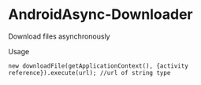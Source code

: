 # AndroidAsync-Downloader
Download files asynchronously

Usage

    new downloadFile(getApplicationContext(), {activity reference}).execute(url); //url of string type
